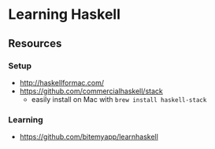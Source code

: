 # Learning Haskell

## Resources

### Setup
- http://haskellformac.com/
- https://github.com/commercialhaskell/stack
  - easily install on Mac with `brew install haskell-stack`

### Learning
- https://github.com/bitemyapp/learnhaskell

